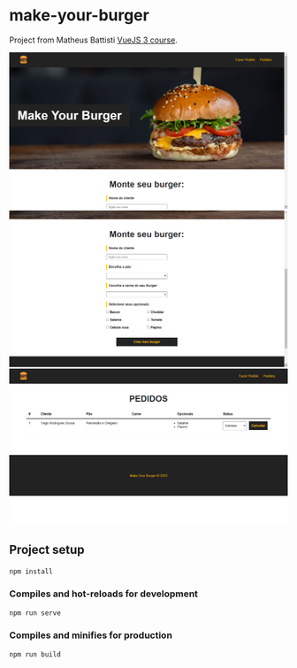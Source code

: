 # make-your-burger
Project from Matheus Battisti [VueJS 3 course](https://www.youtube.com/playlist?list=PLnDvRpP8BnezDglaAvtWgQXzsOmXUuRHL).

![1](https://raw.githubusercontent.com/tiagors09/sources/master/make-your-burger/1.png)
![2](https://raw.githubusercontent.com/tiagors09/sources/master/make-your-burger/2.png)
![3](https://raw.githubusercontent.com/tiagors09/sources/master/make-your-burger/3.png)

## Project setup
```
npm install
```

### Compiles and hot-reloads for development
```
npm run serve
```

### Compiles and minifies for production
```
npm run build
```